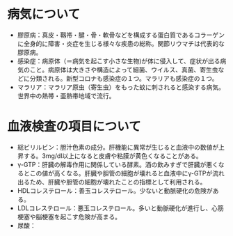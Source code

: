 # 病気について
- 膠原病：真皮・靱帯・腱・骨・軟骨などを構成する蛋白質であるコラーゲンに全身的に障害・炎症を生じる様々な疾患の総称。関節リウマチは代表的な膠原病。
- 感染症：病原体（＝病気を起こす小さな生物)が体に侵入して、症状が出る病気のこと。病原体は大きさや構造によって細菌、ウイルス、真菌、寄生虫などに分類される。新型コロナも感染症の１つ。マラリアも感染症の１つ。
- マラリア：マラリア原虫（寄生虫）をもった蚊に刺されると感染する病気。世界中の熱帯・亜熱帯地域で流行。

# 血液検査の項目について
- 総ビリルビン：胆汁色素の成分。肝機能に異常が生じると血液中の数値が上昇する。3mg/dl以上になると皮膚や粘膜が黄色くなることがある。
- γ-GTP：肝臓の解毒作用に関係している酵素。酒の飲みすぎで肝臓が悪くなるとこの値が高くなる。肝臓や胆管の細胞が壊れると血液中にγ-GTPが流れ出るため、肝臓や胆管の細胞が壊れたことの指標として利用される。
- HDLコレステロール：善玉コレステロール。少ないと動脈硬化の危険がある。
- LDLコレステロール：悪玉コレステロール。多いと動脈硬化が進行し、心筋梗塞や脳梗塞を起こす危険が高まる。
- 尿酸：
